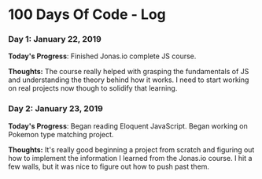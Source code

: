# 100 Days Of Code - Log

### Day 1: January 22, 2019

**Today's Progress**: Finished Jonas.io complete JS course. 

**Thoughts:** The course really helped with grasping the fundamentals of JS and understanding the theory behind how it works. I need to start working on real projects now though to solidify that learning.

### Day 2: January 23, 2019

**Today's Progress**: Began reading Eloquent JavaScript. Began working on Pokemon type matching project. 

**Thoughts:** It's really good beginning a project from scratch and figuring out how to implement the information I learned from the Jonas.io course. I hit a few walls, but it was nice to figure out how to push past them.


